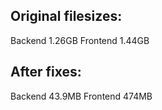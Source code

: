 ## Original filesizes:
Backend 1.26GB
Frontend 1.44GB

## After fixes:
Backend 43.9MB
Frontend 474MB

